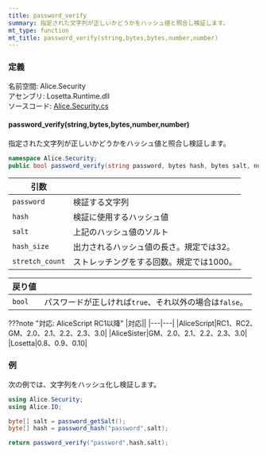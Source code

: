 ```yaml
---
title: password_verify
summary: 指定された文字列が正しいかどうかをハッシュ値と照合し検証します。
mt_type: function
mt_title: password_verify(string,bytes,bytes,number,number)
---
```


### 定義
名前空間: Alice.Security<br/>
アセンブリ: Losetta.Runtime.dll<br/>
ソースコード: [Alice.Security.cs](https://github.com/WSOFT-Project/Losetta/blob/master/Losetta.Runtime/Alice.Security.cs)

#### password_verify(string,bytes,bytes,number,number)

指定された文字列が正しいかどうかをハッシュ値と照合し検証します。

```cs title="AliceScript"
namespace Alice.Security;
public bool password_verify(string password, bytes hash, bytes salt, number hash_size = 32, number stretch_count = 1000);
```

|引数| |
|-|-|
|`password`| 検証する文字列|
|`hash`|検証に使用するハッシュ値|
|`salt`| 上記のハッシュ値のソルト|
|`hash_size`|出力されるハッシュ値の長さ。規定では32。|
|`stretch_count`|ストレッチングをする回数。規定では1000。|

|戻り値| |
|-|-|
|`bool`|パスワードが正しければ`true`、それ以外の場合は`false`。|

???note "対応: AliceScript RC1以降"
    |対応||
    |---|---|
    |AliceScript|RC1、RC2、GM、2.0、2.1、2.2、2.3、3.0|
    |AliceSister|GM、2.0、2.1、2.2、2.3、3.0|
    |Losetta|0.8、0.9、0.10|

### 例
次の例では、文字列をハッシュ化し検証します。

```cs title="AliceScript"
using Alice.Security;
using Alice.IO;

byte[] salt = password_getSalt();
byte[] hash = password_hash("password",salt);

return password_verify("password",hash,salt);
```